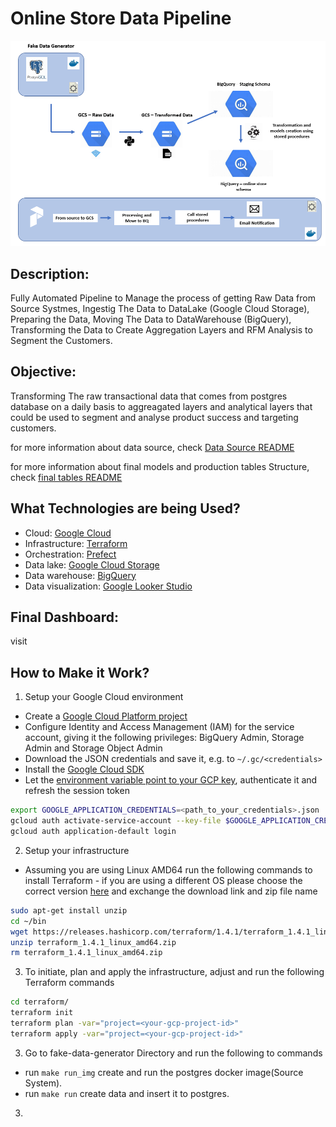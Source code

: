 # Online Store Data Pipeline

![](imgs/pipeline.PNG)

## Description:

Fully Automated Pipeline to Manage the process of getting Raw Data from Source Systmes, Ingestig The Data to DataLake (Google Cloud Storage), Preparing the Data, Moving The Data to DataWarehouse (BigQuery), Transforming the Data to Create Aggregation Layers and RFM Analysis to Segment the Customers.

## Objective:

Transforming The raw transactional data that comes from postgres database on a daily basis to aggreagated layers and analytical layers that could be used to segment and analyse product success and targeting customers.

for more information about data source, check <a href="fake-data-generator/README.md">Data Source README</a>

for more information about final models and production tables Structure, check <a href="sql/README.md">final tables README</a>

## What Technologies are being Used?

- Cloud: [Google Cloud](https://cloud.google.com)
- Infrastructure: [Terraform](https://www.terraform.io/)
- Orchestration: [Prefect](https://www.prefect.io/)
- Data lake: [Google Cloud Storage](https://cloud.google.com/storage)
- Data warehouse: [BigQuery](https://cloud.google.com/bigquery)
- Data visualization: [Google Looker Studio](https://cloud.google.com/looker)

## Final Dashboard:

visit 

## How to Make it Work?

1. Setup your Google Cloud environment
  - Create a [Google Cloud Platform project](https://console.cloud.google.com/cloud-resource-manager)
  - Configure Identity and Access Management (IAM) for the service account, giving it the following privileges: BigQuery Admin, Storage Admin and Storage Object Admin
  - Download the JSON credentials and save it, e.g. to `~/.gc/<credentials>`
  - Install the [Google Cloud SDK](https://cloud.google.com/sdk/docs/install-sdk)
  - Let the [environment variable point to your GCP key](https://cloud.google.com/docs/authentication/application-default-credentials#GAC), authenticate it and refresh the session token
```bash
export GOOGLE_APPLICATION_CREDENTIALS=<path_to_your_credentials>.json
gcloud auth activate-service-account --key-file $GOOGLE_APPLICATION_CREDENTIALS
gcloud auth application-default login
```
2. Setup your infrastructure
  - Assuming you are using Linux AMD64 run the following commands to install Terraform - if you are using a different OS please choose the correct version [here](https://developer.hashicorp.com/terraform/downloads) and exchange the download link and zip file name
```bash
sudo apt-get install unzip
cd ~/bin
wget https://releases.hashicorp.com/terraform/1.4.1/terraform_1.4.1_linux_amd64.zip
unzip terraform_1.4.1_linux_amd64.zip
rm terraform_1.4.1_linux_amd64.zip
```
3. To initiate, plan and apply the infrastructure, adjust and run the following Terraform commands
```bash
cd terraform/
terraform init
terraform plan -var="project=<your-gcp-project-id>"
terraform apply -var="project=<your-gcp-project-id>"
```
3. Go to fake-data-generator Directory and run the following to commands
  - run `make run_img` create and run the postgres docker image(Source System).
  - run `make run` create data and insert it to postgres.

3. 